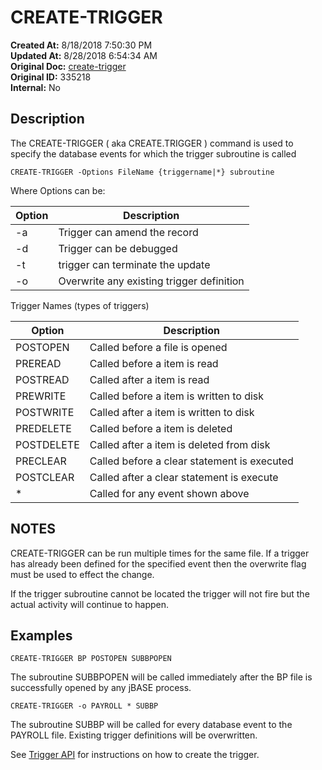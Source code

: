 # CREATE-TRIGGER

**Created At:** 8/18/2018 7:50:30 PM  
**Updated At:** 8/28/2018 6:54:34 AM  
**Original Doc:** [create-trigger](https://docs.jbase.com/42462-distributed-files/create-trigger)  
**Original ID:** 335218  
**Internal:** No  


## Description 

The CREATE-TRIGGER ( aka CREATE.TRIGGER ) command is used to specify the database events for which the trigger subroutine is called

```
CREATE-TRIGGER -Options FileName {triggername|*} subroutine
```



Where Options can be:




| Option<br> | Description<br> |
| --- | --- |
| -a<br> | Trigger can amend the record<br> |
| -d<br> | Trigger can be debugged<br> |
| -t<br> | trigger can terminate the update<br> |
| -o<br> | Overwrite any existing trigger definition<br> |


Trigger Names (types of triggers)


| Option<br> | Description<br> |
| --- | --- |
| POSTOPEN<br> | Called before a file is opened<br> |
| PREREAD<br> | Called before a item is read<br> |
| POSTREAD<br> | Called after a item is read<br> |
| PREWRITE<br> | Called before a item is written to disk<br> |
| POSTWRITE<br> | Called after a item is written to disk<br> |
| PREDELETE<br> | Called before a item is deleted<br> |
| POSTDELETE<br> | Called after a item is deleted from disk<br> |
| PRECLEAR<br> | Called before a clear statement is executed<br> |
| POSTCLEAR<br> | Called after a clear statement is execute<br> |
| \*<br> | Called for any event shown above<br> |


## NOTES

CREATE-TRIGGER can be run multiple times for the same file. If a trigger has already been defined for the specified event then the overwrite flag must be used to effect the change.

If the trigger subroutine cannot be located the trigger will not fire but the actual activity will continue to happen.

## Examples

```
CREATE-TRIGGER BP POSTOPEN SUBBPOPEN
```

The subroutine SUBBPOPEN will be called immediately after the BP file is successfully opened by any jBASE process.

```
CREATE-TRIGGER -o PAYROLL * SUBBP
```

The subroutine SUBBP will be called for every database event to the PAYROLL file. Existing trigger definitions will be overwritten.

See [Trigger API](./../trigger-api) for instructions on how to create the trigger.


